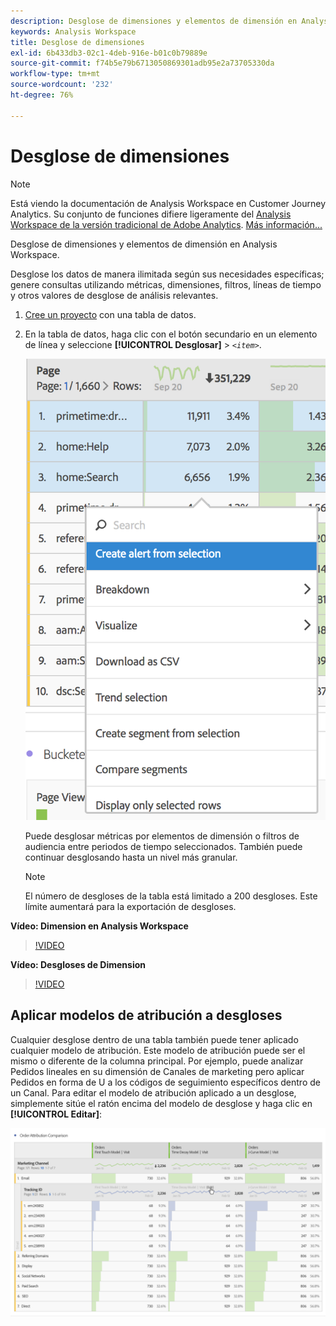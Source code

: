 ```yaml
---
description: Desglose de dimensiones y elementos de dimensión en Analysis Workspace.
keywords: Analysis Workspace
title: Desglose de dimensiones
exl-id: 6b433db3-02c1-4deb-916e-b01c0b79889e
source-git-commit: f74b5e79b6713050869301adb95e2a73705330da
workflow-type: tm+mt
source-wordcount: '232'
ht-degree: 76%

---
```


# Desglose de dimensiones

>[!NOTE]
>
>Está viendo la documentación de Analysis Workspace en Customer Journey Analytics. Su conjunto de funciones difiere ligeramente del [Analysis Workspace de la versión tradicional de Adobe Analytics](https://experienceleague.adobe.com/docs/analytics/analyze/analysis-workspace/home.html). [Más información...](/help/getting-started/cja-aa.md)

Desglose de dimensiones y elementos de dimensión en Analysis Workspace.

Desglose los datos de manera ilimitada según sus necesidades específicas; genere consultas utilizando métricas, dimensiones, filtros, líneas de tiempo y otros valores de desglose de análisis relevantes.

1. [Cree un proyecto](/help/analysis-workspace/home.md) con una tabla de datos.
1. En la tabla de datos, haga clic con el botón secundario en un elemento de línea y seleccione **[!UICONTROL Desglosar]** > *`<item>`*.

   ![Resultado](assets/fa_data_table_actions.png)

   Puede desglosar métricas por elementos de dimensión o filtros de audiencia entre periodos de tiempo seleccionados. También puede continuar desglosando hasta un nivel más granular.

   >[!NOTE]
   >
   >El número de desgloses de la tabla está limitado a 200 desgloses. Este límite aumentará para la exportación de desgloses.

**Vídeo: Dimension en Analysis Workspace**

>[!VIDEO](https://video.tv.adobe.com/v/23971)

**Vídeo: Desgloses de Dimension**

>[!VIDEO](https://video.tv.adobe.com/v/23969)

## Aplicar modelos de atribución a desgloses

Cualquier desglose dentro de una tabla también puede tener aplicado cualquier modelo de atribución. Este modelo de atribución puede ser el mismo o diferente de la columna principal. Por ejemplo, puede analizar Pedidos lineales en su dimensión de Canales de marketing pero aplicar Pedidos en forma de U a los códigos de seguimiento específicos dentro de un Canal. Para editar el modelo de atribución aplicado a un desglose, simplemente sitúe el ratón encima del modelo de desglose y haga clic en **[!UICONTROL Editar]**:

![Configuración del desglose](assets/breakdown_settings.png)
